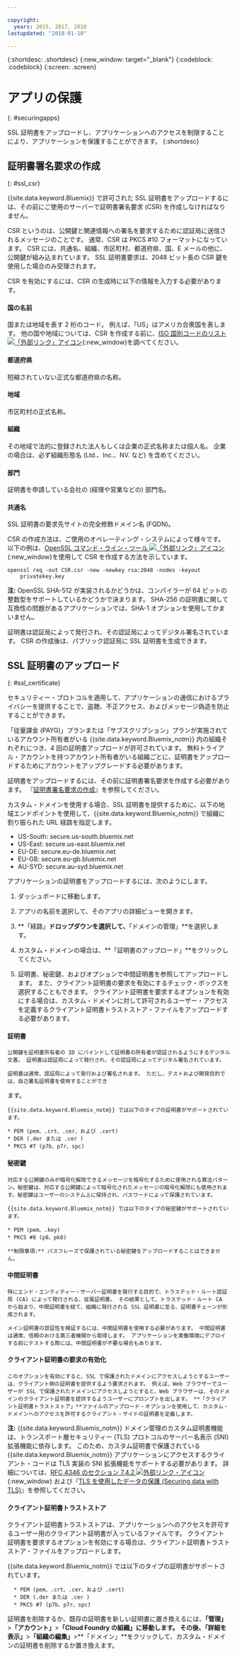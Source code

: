 ```yaml
---

copyright:
  years: 2015, 2017, 2018
lastupdated: "2018-01-18"

---
```


{:shortdesc: .shortdesc}
{:new_window: target="_blank"}
{:codeblock: .codeblock}
{:screen: .screen}

# アプリの保護
{: #securingapps}


SSL 証明書をアップロードし、アプリケーションへのアクセスを制限することにより、アプリケーションを保護することができます。
{:shortdesc}

## 証明書署名要求の作成
{: #ssl_csr}

{{site.data.keyword.Bluemix}} で許可された SSL 証明書をアップロードするには、その前にご使用のサーバーで証明書署名要求 (CSR) を作成しなければなりません。

CSR というのは、公開鍵と関連情報への署名を要求するために認証局に送信されるメッセージのことです。 通常、CSR は PKCS #10 フォーマットになっています。 CSR には、共通名、組織、市区町村、都道府県、国、E メールの他に、公開鍵が組み込まれています。 SSL 証明書要求は、2048 ビット長の CSR 鍵を使用した場合のみ受理されます。

CSR を有効にするには、CSR の生成時に以下の情報を入力する必要があります。

#### 国の名前

  国または地域を表す 2 桁のコード。 例えば、「US」はアメリカ合衆国を表します。 他の国や地域については、CSR を作成する前に、[ISO 国別コードのリスト ![「外部リンク」アイコン](../icons/launch-glyph.svg "「外部リンク」アイコン")](https://www.iso.org/obp/ui/#search){:new_window}を調べてください。

#### 都道府県

  短縮されていない正式な都道府県の名称。

#### 地域

  市区町村の正式名称。

#### 組織

  その地域で法的に登録された法人もしくは企業の正式名称または個人名。 企業の場合は、必ず組織形態名 (Ltd.、Inc.、NV. など) を含めてください。

#### 部門

  証明書を申請している会社の (経理や営業などの) 部門名。

#### 共通名

  SSL 証明書の要求先サイトの完全修飾ドメイン名 (FQDN)。

CSR の作成方法は、ご使用のオペレーティング・システムによって様々です。 以下の例は、[OpenSSL コマンド・ライン・ツール ![「外部リンク」アイコン](../icons/launch-glyph.svg "「外部リンク」アイコン")](http://www.openssl.org/){:new_window}を使用して CSR を作成する方法を示しています。

```
openssl req -out CSR.csr -new -newkey rsa:2048 -nodes -keyout
    privatekey.key
```

**注:** OpenSSL SHA-512 が実装されるかどうかは、コンパイラーが 64 ビットの整数型をサポートしているかどうかで決まります。 SHA-256 の証明書に関して互換性の問題があるアプリケーションでは、SHA-1 オプションを使用してかまいません。

証明書は認証局によって発行され、その認証局によってデジタル署名されています。 CSR の作成後は、パブリック認証局に SSL 証明書を生成できます。

## SSL 証明書のアップロード
{: #ssl_certificate}

セキュリティー・プロトコルを適用して、アプリケーションの通信におけるプライバシーを提供することで、盗聴、不正アクセス、およびメッセージ偽造を防止することができます。

「従量課金 (PAYG)」プランまたは「サブスクリプション」プランが実施されているアカウント所有者がいる {{site.data.keyword.Bluemix_notm}} 内の組織それぞれにつき、4 回の証明書アップロードが許可されています。 無料トライアル・アカウントを持つアカウント所有者がいる組織ごとに、証明書をアップロードするためにアカウントをアップグレードする必要があります。

証明書をアップロードするには、その前に証明書署名要求を作成する必要があります。 『[証明書署名要求の作成](#ssl_csr)』を参照してください。

カスタム・ドメインを使用する場合、SSL 証明書を提供するために、以下の地域エンドポイントを使用して、{{site.data.keyword.Bluemix_notm}} で組織に割り振られた URL 経路を指定します。

  * US-South: secure.us-south.bluemix.net
  * US-East: secure.us-east.bluemix.net
  * EU-DE: secure.eu-de.bluemix.net
  * EU-GB: secure.eu-gb.bluemix.net
  * AU-SYD: secure.au-syd.bluemix.net


アプリケーションの証明書をアップロードするには、次のようにします。

1. ダッシュボードに移動します。

2. アプリの名前を選択して、そのアプリの詳細ビューを開きます。

3. **「経路」**ドロップダウンを選択して、**「ドメインの管理」**を選択します。

3. カスタム・ドメインの場合は、**「証明書のアップロード」**をクリックしてください。

4. 証明書、秘密鍵、およびオプションで中間証明書を参照してアップロードします。 また、クライアント証明書の要求を有効にするチェック・ボックスを選択することもできます。 クライアント証明書を要求するオプションを有効にする場合は、カスタム・ドメインに対して許可されるユーザー・アクセスを定義するクライアント証明書トラストストア・ファイルをアップロードする必要があります。

  #### 証明書

    公開鍵を証明書所有者の ID にバインドして証明書の所有者が認証されるようにするデジタル文書。 証明書は認証局によって発行され、その認証局によってデジタル署名されています。

    証明書は通常、認証局によって発行および署名されます。 ただし、テストおよび開発目的では、自己署名証明書を使用することができ
ます。

    {{site.data.keyword.Bluemix_notm}} では以下のタイプの証明書がサポートされています。

	* PEM (pem、.crt、.cer、および .cert)
	* DER (.der または .cer )
	* PKCS #7 (p7b、p7r、spc)

  #### 秘密鍵

    対応する公開鍵のみが暗号化解除できるメッセージを暗号化するために使用される算法パターン。秘密鍵は、対応する公開鍵によって暗号化されたメッセージの暗号化解除にも使用されます。秘密鍵はユーザーのシステム上に保持され、パスワードによって保護されています。

    {{site.data.keyword.Bluemix_notm}} では以下のタイプの秘密鍵がサポートされています。

    * PEM (pem、.key)
    * PKCS #8 (p8、pk8)

    **制限事項:** パスフレーズで保護されている秘密鍵をアップロードすることはできません。

  #### 中間証明書

    特にエンド・エンティティー・サーバー証明書を発行する目的で、トラステッド・ルート認証局 (CA) によって発行される、従属証明書。 その結果として、トラステッド・ルート CA から始まり、中間証明書を経て、組織に発行される SSL 証明書に至る、証明書チェーンが形成されます。

    メイン証明書の認証性を検証するには、中間証明書を使用する必要があります。 中間証明書は通常、信頼のおける第三者機関から取得します。 アプリケーションを実働環境にデプロイする前にテストする際には、中間証明書が不要な場合もあります。

  #### クライアント証明書の要求の有効化

    このオプションを有効にすると、SSL で保護されたドメインにアクセスしようとするユーザーは、クライアント側の証明書を提供するよう要求されます。 例えば、Web ブラウザーでユーザーが SSL で保護されたドメインにアクセスしようとすると、Web ブラウザーは、そのドメインのクライアント証明書を提供するようユーザーにプロンプトを出します。 **「クライアント証明書トラストストア」**ファイルのアップロード・オプションを使用して、カスタム・ドメインへのアクセスを許可するクライアント・サイドの証明書を定義します。

  **注:** {{site.data.keyword.Bluemix_notm}} ドメイン管理のカスタム証明書機能は、トランスポート層セキュリティー (TLS) プロトコルのサーバー名表示 (SNI) 拡張機能に依存します。 このため、カスタム証明書で保護されている {{site.data.keyword.Bluemix_notm}} アプリケーションにアクセスするクライアント・コードは TLS 実装の SNI 拡張機能をサポートする必要があります。 詳細については、[RFC 4346 のセクション 7.4.2 ![外部リンク・アイコン](../icons/launch-glyph.svg "外部リンク・アイコン")](http://tools.ietf.org/html/rfc4346#section-7.4.2){:new_window} および『[TLS を使用したデータの保護 (Securing data with TLS)](/docs/get-support/appsectls.html)』を参照してください。

  #### クライアント証明書トラストストア

  クライアント証明書トラストストアは、アプリケーションへのアクセスを許可するユーザー用のクライアント証明書が入っているファイルです。 クライアント証明書を要求するオプションを有効にする場合は、クライアント証明書トラストストア・ファイルをアップロードします。

   {{site.data.keyword.Bluemix_notm}} では以下のタイプの証明書がサポートされています。

      * PEM (pem、.crt、.cer、および .cert)
	  * DER (.der または .cer )
      * PKCS #7 (p7b、p7r、spc)

証明書を削除するか、既存の証明書を新しい証明書に置き換えるには、**「管理」**>**「アカウント」**>**「Cloud Foundry の組織」**に移動します。 その後、**「詳細を表示」**>**「組織の編集」**>**「ドメイン」**をクリックして、カスタム・ドメインの証明書を削除するか置き換えます。
